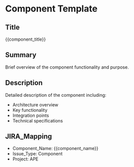 # Component Template

## Title
{{component_title}}

## Summary
Brief overview of the component functionality and purpose.

## Description
Detailed description of the component including:
- Architecture overview
- Key functionality
- Integration points
- Technical specifications

## JIRA_Mapping
- Component_Name: {{component_name}}
- Issue_Type: Component
- Project: APE